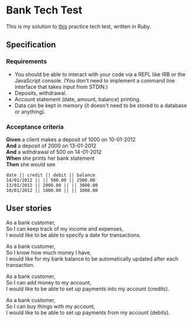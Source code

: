 # Bank Tech Test

This is my solution to [this](https://github.com/makersacademy/course/blob/master/individual_challenges/bank_tech_test.md) practice tech test, written in Ruby.

## Specification

### Requirements

* You should be able to interact with your code via a REPL like IRB or the JavaScript console.  (You don't need to implement a command line interface that takes input from STDIN.)
* Deposits, withdrawal.
* Account statement (date, amount, balance) printing.
* Data can be kept in memory (it doesn't need to be stored to a database or anything).

### Acceptance criteria

**Given** a client makes a deposit of 1000 on 10-01-2012  
**And** a deposit of 2000 on 13-01-2012  
**And** a withdrawal of 500 on 14-01-2012  
**When** she prints her bank statement  
**Then** she would see

```
date || credit || debit || balance
14/01/2012 || || 500.00 || 2500.00
13/01/2012 || 2000.00 || || 3000.00
10/01/2012 || 1000.00 || || 1000.00
```

## User stories

As a bank customer,  
So I can keep track of my income and expenses,  
I would like to be able to specify a date for transactions.  

As a bank customer,  
So I know how much money I have,  
I would like for my bank balance to be automatically updated after each transaction.  

As a bank customer,  
So I can add money to my account,  
I would like to be able to set up payments into my account (credits).  

As a bank customer,  
So I can buy things with my account,  
I would like to be able to set up payments from my account (debits).  
